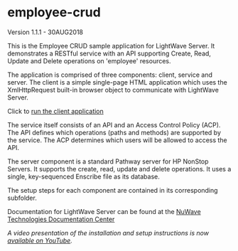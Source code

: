 # employee-crud

Version 1.1.1 - 30AUG2018

This is the Employee CRUD sample application for LightWave Server. It demonstrates a RESTful service with an API supporting Create, Read, Update and Delete operations on 'employee' resources.

The application is comprised of three components: client, service and server. The client is a simple single-page HTML application which uses the XmlHttpRequest built-in browser object to communicate with LightWave Server.

Click to [run the client application](http://nuwavetech.github.io/lws-employee-crud/client/index.html)

The service itself consists of an API and an Access Control Policy (ACP). The API defines which operations (paths and methods) are supported by the service. The ACP determines which users will be allowed to access the API.

The server component is a standard Pathway server for HP NonStop Servers. It supports the create, read, update and delete operations. It uses a single, key-sequenced Enscribe file as its database.

The setup steps for each component are contained in its corresponding subfolder.

Documentation for LightWave Server can be found at the [NuWave Technologies Documentation Center](http://docs.nuwavetech.com)

*A video presentation of the installation and setup instructions is now [available on YouTube](https://youtu.be/-gHY_1YtP4w).*

